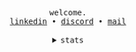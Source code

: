 <div align="center">
  <!--- Inspired from janleigh readmes!! --->
  <samp>
    welcome.<br/>
    <a href="https://www.linkedin.com/in/oluwasijibomi-ilesanmi-8504b123a/">linkedin</a> •
    <a href="https://discord.com/users/529714655333974025">discord</a> •
    <a href="mailto:gbemilesanmi@gmail.com">mail</a><br>
  </samp>
  <br>
  <details><summary><samp>stats</samp></summary><br>
    <table>
      <tr>
        <th><img src="https://github-readme-stats.vercel.app/api?username=imnaseli&show_icons=true&count_private=true&include_all_commits=true&theme=dark&show_icons=true&layout=compact&bg_color=00000000&border_color=00000000"/><br></th>
        <th><img src="https://github-readme-stats.vercel.app/api/top-langs/?username=anuraghazra&layout=compactbg_color=00000000&border_color=00000000"/></th>
      </tr>
    </table>

  </details>

</div>
